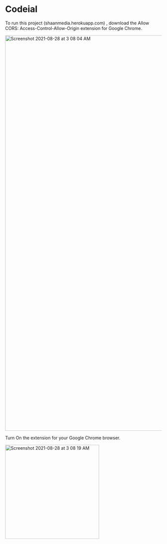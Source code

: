 # Codeial

To run this project (shaanmedia.herokuapp.com) , download the Allow CORS: Access-Control-Allow-Origin extension for Google Chrome.

<img width="1269" alt="Screenshot 2021-08-28 at 3 08 04 AM" src="https://user-images.githubusercontent.com/42075794/131209845-708bf19a-c5f2-45a5-837f-9e9b25297e28.png">



Turn On the extension for your Google Chrome browser.


<img width="302" alt="Screenshot 2021-08-28 at 3 08 19 AM" src="https://user-images.githubusercontent.com/42075794/131209861-b935da2c-d812-4e87-9f53-1435f78c83d7.png">

